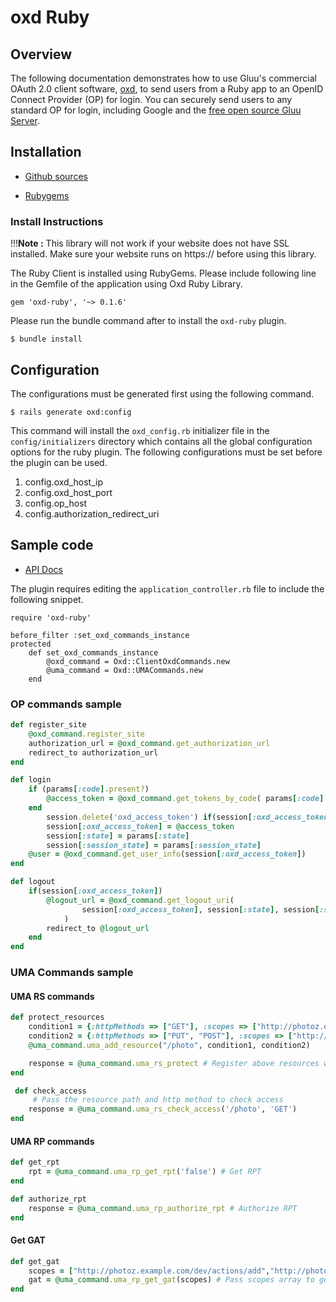 # oxd Ruby

## Overview
The following documentation demonstrates how to use Gluu's commercial OAuth 2.0 client software, [oxd](http://oxd.gluu.org), to send users from a Ruby app to an OpenID Connect Provider (OP) for login. You can securely send users to any standard OP for login, including Google and the [free open source Gluu Server](http://gluu.org/gluu-server).

## Installation

- [Github sources](https://github.com/GluuFederation/oxd-ruby)

- [Rubygems](https://rubygems.org/gems/oxd-ruby)

### Install Instructions

!!!**Note :** 
    This library will not work if your website does not have SSL installed. Make sure your website runs on https:// before using this library.

The Ruby Client is installed using RubyGems. Please include following 
line in the Gemfile of the application using Oxd Ruby Library.

```
gem 'oxd-ruby', '~> 0.1.6'
```

Please run the bundle command after to install the `oxd-ruby` plugin.

```
$ bundle install
```

## Configuration
The configurations must be generated first using the following command.

```
$ rails generate oxd:config
```

This command will install the `oxd_config.rb` initializer file in the `config/initializers` directory which contains all the global configuration options for the ruby plugin. The following configurations must be set before the plugin can be used.

1. config.oxd_host_ip
2. config.oxd_host_port
3. config.op_host 
4. config.authorization_redirect_uri

## Sample code

- [API Docs](http://www.rubydoc.info/gems/oxd-ruby)

The plugin requires editing the `application_controller.rb` file to include the following snippet.

```
require 'oxd-ruby'

before_filter :set_oxd_commands_instance
protected
    def set_oxd_commands_instance
        @oxd_command = Oxd::ClientOxdCommands.new
        @uma_command = Oxd::UMACommands.new
    end
```

### OP commands sample

```ruby
def register_site			
	@oxd_command.register_site 
	authorization_url = @oxd_command.get_authorization_url
	redirect_to authorization_url
end

def login
	if (params[:code].present?)
		@access_token = @oxd_command.get_tokens_by_code( params[:code] ) 
	end
        session.delete('oxd_access_token') if(session[:oxd_access_token].present?)
    	session[:oxd_access_token] = @access_token
    	session[:state] = params[:state]
    	session[:session_state] = params[:session_state]
	@user = @oxd_command.get_user_info(session[:oxd_access_token]) 	
end

def logout
	if(session[:oxd_access_token])
		@logout_url = @oxd_command.get_logout_uri(
				session[:oxd_access_token], session[:state], session[:session_state]
			)
		redirect_to @logout_url
	end	    
end
```

### UMA Commands sample

#### UMA RS commands

```ruby
def protect_resources
	condition1 = {:httpMethods => ["GET"], :scopes => ["http://photoz.example.com/dev/actions/view"]}
	condition2 = {:httpMethods => ["PUT", "POST"], :scopes => ["http://photoz.example.com/dev/actions/add"]}
	@uma_command.uma_add_resource("/photo", condition1, condition2)

    response = @uma_command.uma_rs_protect # Register above resources with UMA RS
end

 def check_access
     # Pass the resource path and http method to check access
    response = @uma_command.uma_rs_check_access('/photo', 'GET') 
end
```

#### UMA RP commands

```ruby
def get_rpt
    rpt = @uma_command.uma_rp_get_rpt('false') # Get RPT
end

def authorize_rpt
	response = @uma_command.uma_rp_authorize_rpt # Authorize RPT
end
```
#### Get GAT

```ruby
def get_gat 
    scopes = ["http://photoz.example.com/dev/actions/add","http://photoz.example.com/dev/actions/view"]
	gat = @uma_command.uma_rp_get_gat(scopes) # Pass scopes array to get GAT
end
```
